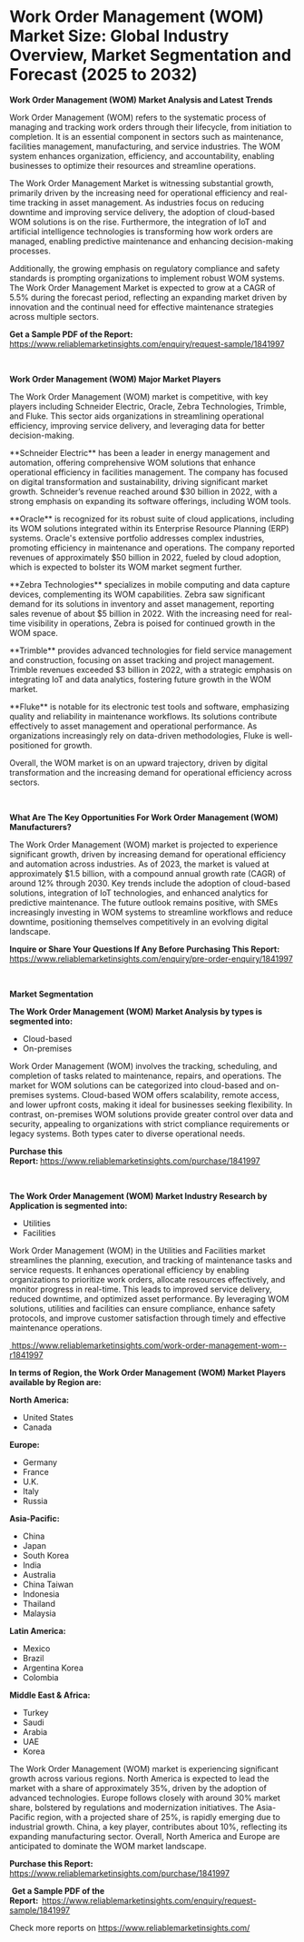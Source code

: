 <p><h1>Work Order Management (WOM) Market Size: Global Industry Overview, Market Segmentation and Forecast (2025 to 2032)</h1></p><p><strong>Work Order Management (WOM) Market Analysis and Latest Trends</strong></p>
<p><p>Work Order Management (WOM) refers to the systematic process of managing and tracking work orders through their lifecycle, from initiation to completion. It is an essential component in sectors such as maintenance, facilities management, manufacturing, and service industries. The WOM system enhances organization, efficiency, and accountability, enabling businesses to optimize their resources and streamline operations.</p><p>The Work Order Management Market is witnessing substantial growth, primarily driven by the increasing need for operational efficiency and real-time tracking in asset management. As industries focus on reducing downtime and improving service delivery, the adoption of cloud-based WOM solutions is on the rise. Furthermore, the integration of IoT and artificial intelligence technologies is transforming how work orders are managed, enabling predictive maintenance and enhancing decision-making processes.</p><p>Additionally, the growing emphasis on regulatory compliance and safety standards is prompting organizations to implement robust WOM systems. The Work Order Management Market is expected to grow at a CAGR of 5.5% during the forecast period, reflecting an expanding market driven by innovation and the continual need for effective maintenance strategies across multiple sectors.</p></p>
<p><strong>Get a Sample PDF of the Report:&nbsp;</strong> <a href="https://www.reliablemarketinsights.com/enquiry/request-sample/1841997?utm_campaign=3257&utm_medium=2&utm_source=Github&utm_content=ia&utm_term=26032025&utm_id=work-order-management-wom">https://www.reliablemarketinsights.com/enquiry/request-sample/1841997</a></p>
<p>&nbsp;</p>
<p><strong>Work Order Management (WOM) Major Market Players</strong></p>
<p><p>The Work Order Management (WOM) market is competitive, with key players including Schneider Electric, Oracle, Zebra Technologies, Trimble, and Fluke. This sector aids organizations in streamlining operational efficiency, improving service delivery, and leveraging data for better decision-making.</p><p>**Schneider Electric** has been a leader in energy management and automation, offering comprehensive WOM solutions that enhance operational efficiency in facilities management. The company has focused on digital transformation and sustainability, driving significant market growth. Schneider’s revenue reached around $30 billion in 2022, with a strong emphasis on expanding its software offerings, including WOM tools.</p><p>**Oracle** is recognized for its robust suite of cloud applications, including its WOM solutions integrated within its Enterprise Resource Planning (ERP) systems. Oracle's extensive portfolio addresses complex industries, promoting efficiency in maintenance and operations. The company reported revenues of approximately $50 billion in 2022, fueled by cloud adoption, which is expected to bolster its WOM market segment further.</p><p>**Zebra Technologies** specializes in mobile computing and data capture devices, complementing its WOM capabilities. Zebra saw significant demand for its solutions in inventory and asset management, reporting sales revenue of about $5 billion in 2022. With the increasing need for real-time visibility in operations, Zebra is poised for continued growth in the WOM space.</p><p>**Trimble** provides advanced technologies for field service management and construction, focusing on asset tracking and project management. Trimble revenues exceeded $3 billion in 2022, with a strategic emphasis on integrating IoT and data analytics, fostering future growth in the WOM market.</p><p>**Fluke** is notable for its electronic test tools and software, emphasizing quality and reliability in maintenance workflows. Its solutions contribute effectively to asset management and operational performance. As organizations increasingly rely on data-driven methodologies, Fluke is well-positioned for growth.</p><p>Overall, the WOM market is on an upward trajectory, driven by digital transformation and the increasing demand for operational efficiency across sectors.</p></p>
<p>&nbsp;</p>
<p><strong>What Are The Key Opportunities For Work Order Management (WOM) Manufacturers?</strong></p>
<p><p>The Work Order Management (WOM) market is projected to experience significant growth, driven by increasing demand for operational efficiency and automation across industries. As of 2023, the market is valued at approximately $1.5 billion, with a compound annual growth rate (CAGR) of around 12% through 2030. Key trends include the adoption of cloud-based solutions, integration of IoT technologies, and enhanced analytics for predictive maintenance. The future outlook remains positive, with SMEs increasingly investing in WOM systems to streamline workflows and reduce downtime, positioning themselves competitively in an evolving digital landscape.</p></p>
<p><strong>Inquire or Share Your Questions If Any Before Purchasing This Report:</strong> <a href="https://www.reliablemarketinsights.com/enquiry/pre-order-enquiry/1841997?utm_campaign=3257&utm_medium=2&utm_source=Github&utm_content=ia&utm_term=26032025&utm_id=work-order-management-wom">https://www.reliablemarketinsights.com/enquiry/pre-order-enquiry/1841997</a></p>
<p>&nbsp;</p>
<p><strong>Market Segmentation</strong></p>
<p><strong>The Work Order Management (WOM) Market Analysis by types is segmented into:</strong></p>
<p><ul><li>Cloud-based</li><li>On-premises</li></ul></p>
<p><p>Work Order Management (WOM) involves the tracking, scheduling, and completion of tasks related to maintenance, repairs, and operations. The market for WOM solutions can be categorized into cloud-based and on-premises systems. Cloud-based WOM offers scalability, remote access, and lower upfront costs, making it ideal for businesses seeking flexibility. In contrast, on-premises WOM solutions provide greater control over data and security, appealing to organizations with strict compliance requirements or legacy systems. Both types cater to diverse operational needs.</p></p>
<p><strong>Purchase this Report:&nbsp;</strong><a href="https://www.reliablemarketinsights.com/purchase/1841997?utm_campaign=3257&utm_medium=2&utm_source=Github&utm_content=ia&utm_term=26032025&utm_id=work-order-management-wom">https://www.reliablemarketinsights.com/purchase/1841997</a></p>
<p>&nbsp;</p>
<p><strong>The Work Order Management (WOM) Market Industry Research by Application is segmented into:</strong></p>
<p><ul><li>Utilities</li><li>Facilities</li></ul></p>
<p><p>Work Order Management (WOM) in the Utilities and Facilities market streamlines the planning, execution, and tracking of maintenance tasks and service requests. It enhances operational efficiency by enabling organizations to prioritize work orders, allocate resources effectively, and monitor progress in real-time. This leads to improved service delivery, reduced downtime, and optimized asset performance. By leveraging WOM solutions, utilities and facilities can ensure compliance, enhance safety protocols, and improve customer satisfaction through timely and effective maintenance operations.</p></p>
<p><a href="https://www.reliablemarketinsights.com/work-order-management-wom--r1841997?utm_campaign=3257&utm_medium=2&utm_source=Github&utm_content=ia&utm_term=26032025&utm_id=work-order-management-wom">&nbsp;https://www.reliablemarketinsights.com/work-order-management-wom--r1841997</a></p>
<p><strong>In terms of Region, the Work Order Management (WOM) Market Players available by Region are:</strong></p>
<p>
    <p> <strong> North America: </strong>
        <ul>
            <li>United States</li>
            <li>Canada</li>
        </ul>
        </p> 
    <p> <strong> Europe: </strong>
        <ul>
            <li>Germany</li>
            <li>France</li>
            <li>U.K.</li>
            <li>Italy</li>
            <li>Russia</li>
        </ul>
        </p> 
    <p> <strong> Asia-Pacific: </strong>
        <ul>
            <li>China</li>
            <li>Japan</li>
            <li>South Korea</li>
            <li>India</li>
            <li>Australia</li>
            <li>China Taiwan</li>
            <li>Indonesia</li>
            <li>Thailand</li>
            <li>Malaysia</li>
        </ul>
        </p> 
    <p> <strong> Latin America: </strong>
        <ul>
            <li>Mexico</li>
            <li>Brazil</li>
            <li>Argentina Korea</li>
            <li>Colombia</li>
        </ul>
        </p> 
    <p> <strong> Middle East & Africa: </strong>
        <ul>
            <li>Turkey</li>
            <li>Saudi</li>
            <li>Arabia</li>
            <li>UAE</li>
            <li>Korea</li>
        </ul>
    </p>
    </p>
<p><p>The Work Order Management (WOM) market is experiencing significant growth across various regions. North America is expected to lead the market with a share of approximately 35%, driven by the adoption of advanced technologies. Europe follows closely with around 30% market share, bolstered by regulations and modernization initiatives. The Asia-Pacific region, with a projected share of 25%, is rapidly emerging due to industrial growth. China, a key player, contributes about 10%, reflecting its expanding manufacturing sector. Overall, North America and Europe are anticipated to dominate the WOM market landscape.</p></p>
<p><strong>Purchase this Report: </strong><a href="https://www.reliablemarketinsights.com/purchase/1841997?utm_campaign=3257&utm_medium=2&utm_source=Github&utm_content=ia&utm_term=26032025&utm_id=work-order-management-wom">https://www.reliablemarketinsights.com/purchase/1841997</a></p>
<p>&nbsp;<strong>Get a Sample PDF of the Report:&nbsp;&nbsp;</strong><a href="https://www.reliablemarketinsights.com/enquiry/request-sample/1841997?utm_campaign=3257&utm_medium=2&utm_source=Github&utm_content=ia&utm_term=26032025&utm_id=work-order-management-wom">https://www.reliablemarketinsights.com/enquiry/request-sample/1841997</a></p>
<p><strong></strong></p>
<p>Check more reports on <a href="https://www.reliablemarketinsights.com/?utm_campaign=3257&utm_medium=2&utm_source=Github&utm_content=ia&utm_term=26032025&utm_id=work-order-management-wom">https://www.reliablemarketinsights.com/</a></p>